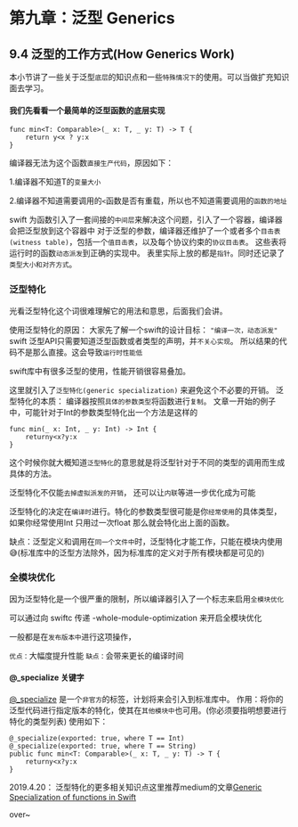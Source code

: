 # 第九章：泛型 Generics

## 9.4 泛型的工作方式(How Generics Work)
本小节讲了一些关于泛型```底层```的知识点和一些```特殊情况下```的使用。可以当做扩充知识面去学习。

#### 我们先看看一个最简单的泛型函数的底层实现

    func min<T: Comparable>(_ x: T, _ y: T) -> T { 
        return y<x ? y:x
    }

编译器无法为这个函数```直接生产代码```，原因如下：

1.编译器不知道T的```变量大小```
    
2.编译器不知道需要调用的```<```函数是否有重载，所以也不知道需要调用的```函数的地址```
    
swift 为函数引入了一套间接的```中间层```来解决这个问题，引入了一个容器，编译器会把泛型放到这个容器中
对于泛型的参数，编译器还维护了一个或者多个```目击表(witness table)```，包括一个```值目击表```，以及每个协议约束的```协议目击表```。 这些表将运行时的函数```动态派发```到正确的实现中。 表里实际上放的都是```指针```。同时还记录了```类型大小和对齐方式```。


### 泛型特化

光看泛型特化这个词很难理解它的用法和意思，后面我们会讲。

使用泛型特化的原因：
大家先了解一个swift的设计目标： ```"编译一次，动态派发"```
swift 泛型API只需要知道泛型函数或者类型的声明，并```不关心实现```。
所以结果的代码不是那么直接。这会导致```运行时性能低```

swift库中有很多泛型的使用，性能开销很容易叠加。

这里就引入了```泛型特化(generic specialization)``` 来避免这个不必要的开销。
泛型特化的本质：
编译器按照```具体的参数类型```将函数进行```复制```。
文章一开始的例子中，可能针对于Int的参数类型特化出一个方法是这样的

    func min(_ x: Int, _ y: Int) -> Int { 
        returny<x?y:x
    }

这个时候你就大概知道```泛型特化```的意思就是将泛型针对于不同的类型的调用而生成具体的方法。

泛型特化不仅能```去掉虚拟派发的开销```， 还可以让```内联```等进一步优化成为可能

泛型特化的决定在```编译时```进行。特化的参数类型很可能是你```经常使用```的具体类型，
如果你经常使用Int 只用过一次float  那么就会特化出上面的函数。

缺点：泛型定义和调用在```同一个文件中```时，泛型特化才能工作，只能在模块内使用😅(标准库中的泛型方法除外，因为标准库的定义对于所有模块都是可见的)


### 全模块优化

因为泛型特化是一个很严重的限制，所以编译器引入了一个标志来启用```全模块优化```

可以通过向 swiftc 传递 -whole-module-optimization 来开启全模块优化

一般都是在```发布版本中```进行这项操作，

```优点：```大幅度提升性能
```缺点：```会带来更长的编译时间


#### @_specialize 关键字

[@_specialize](https://github.com/apple/swift/blob/master/docs/Generics.rst#specialization) 是一个```非官方```的标签，计划将来会引入到标准库中。
作用：将你的泛型代码进行指定版本的特化，使其在```其他模块中```也可用。(你必须要指明想要进行特化的类型列表)
使用如下：

    @_specialize(exported: true, where T == Int)
    @_specialize(exported: true, where T == String) 
    public func min<T: Comparable>(_ x: T, _ y: T) -> T {
        returny<x?y:x 
    }
    
 2019.4.20：
    泛型特化的更多相关知识点这里推荐medium的文章[Generic Specialization of functions in Swift ](https://medium.com/@lucianoalmeida1/specialization-of-generic-functions-in-swift-786b64ac3442) 
    

over~

